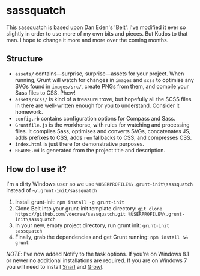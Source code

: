 # sassquatch

This sassquatch is based upon Dan Eden's 'Belt'. I've modified it ever so slightly in order to use more of my own bits and pieces. But Kudos to that man. I hope to change it more and more over the coming months.


## Structure

- `assets/` contains—surprise, surprise—assets for your project. When running, Grunt will watch for changes in `images` and `scss` to optimise any SVGs found in `images/src/`, create PNGs from them, and compile your Sass files to CSS. Phew!
- `assets/scss/` is kind of a treasure trove, but hopefully all the SCSS files in there are well-written enough for you to understand. Consider it homework.
- `config.rb` contains configuration options for Compass and Sass.
- `Gruntfile.js` is the workhorse, with rules for watching and processing files. It compiles Sass, optimises and converts SVGs, concatenates JS, adds prefixes to CSS, adds `rem` fallbacks to CSS, and compresses CSS.
- `index.html` is just there for demonstrative purposes.
- `README.md` is generated from the project title and description.

## How do I use it?

I'm a dirty Windows user so we use ```%USERPROFILE%\.grunt-init\sassquatch``` instead of ```~/.grunt-init/sassquatch```

1. Install grunt-init: `npm install -g grunt-init`
2. Clone Belt into your grunt-init template directory: `git clone https://github.com/vdecree/sassquatch.git %USERPROFILE%\.grunt-init\sassquatch`
3. In your new, empty project directory, run grunt init: `grunt-init sassquatch`
4. Finally, grab the dependencies and get Grunt running: `npm install && grunt`

*NOTE*: I've now added Notify to the task options. If you're on Windows 8.1 or newer no additional installations are required. If you are on Windows 7 you will need to install [Snarl](http://snarl.fullphat.net/) and [Growl](http://www.growlforwindows.com/gfw/help/growlnotify.aspx).
